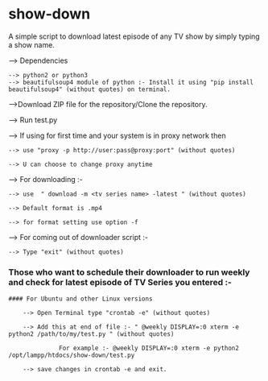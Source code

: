 # show-down
A simple script to download latest episode of any TV show by simply typing a show name.

--> Dependencies

    --> python2 or python3
    --> beautifulsoup4 module of python :- Install it using "pip install beautifulsoup4" (without quotes) on terminal.
    
    
-->Download ZIP file for the repository/Clone the repository.

--> Run test.py 

--> If using for first time and your system is in proxy network then

    --> use "proxy -p http://user:pass@proxy:port" (without quotes)

    --> U can choose to change proxy anytime
    
--> For downloading :-

    --> use  " download -m <tv series name> -latest " (without quotes)
    
    --> Default format is .mp4

    --> for format setting use option -f

--> For coming out of downloader script :-

    --> Type "exit" (without quotes)

### Those who want to schedule their downloader to run weekly and check for latest episode of TV Series you entered :-
    
    #### For Ubuntu and other Linux versions
        
        --> Open Terminal type "crontab -e" (without quotes)
        
        --> Add this at end of file :- " @weekly DISPLAY=:0 xterm -e python2 /path/to/my/test.py " (without quotes)
               
                  For example :- @weekly DISPLAY=:0 xterm -e python2 /opt/lampp/htdocs/show-down/test.py
               
        --> save changes in crontab -e and exit.
        
        


